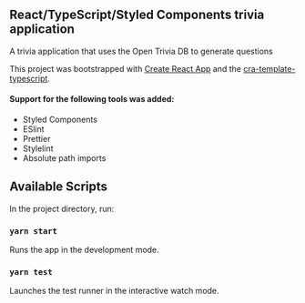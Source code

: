 ## React/TypeScript/Styled Components trivia application
A trivia application that uses the Open Trivia DB to generate questions

This project was bootstrapped with [Create React App](https://github.com/facebook/create-react-app) and the [cra-template-typescript](https://www.npmjs.com/package/cra-template-typescript).

#### Support for the following tools was added:

- Styled Components
- ESlint
- Prettier
- Stylelint
- Absolute path imports

## Available Scripts

In the project directory, run:

### `yarn start`

Runs the app in the development mode.

### `yarn test`

Launches the test runner in the interactive watch mode.
